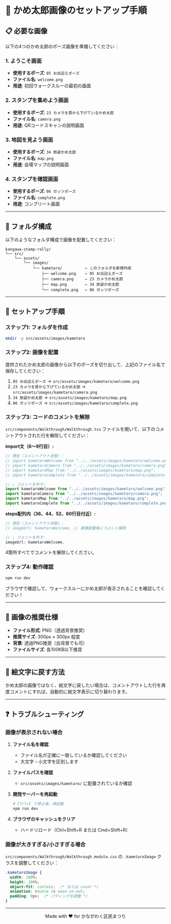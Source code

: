# 🐢 かめ太郎画像のセットアップ手順

## 📋 必要な画像

以下の4つのかめ太郎のポーズ画像を準備してください：

### 1. ようこそ画面
- **使用するポーズ**: `05 お出迎えポーズ`
- **ファイル名**: `welcome.png`
- **用途**: 初回ウォークスルーの最初の画面

### 2. スタンプを集めよう画面
- **使用するポーズ**: `23 カメラを首から下げているかめ太郎`
- **ファイル名**: `camera.png`
- **用途**: QRコードスキャンの説明画面

### 3. 地図を見よう画面
- **使用するポーズ**: `34 旅姿かめ太郎`
- **ファイル名**: `map.png`
- **用途**: 会場マップの説明画面

### 4. スタンプを確認画面
- **使用するポーズ**: `06 ガッツポーズ`
- **ファイル名**: `complete.png`
- **用途**: コンプリート画面

---

## 📁 フォルダ構成

以下のようなフォルダ構成で画像を配置してください：

```
kangawa-stamp-rally/
└── src/
    └── assets/
        └── images/
            └── kametaro/          ← このフォルダを新規作成
                ├── welcome.png    ← 05 お出迎えポーズ
                ├── camera.png     ← 23 カメラかめ太郎
                ├── map.png        ← 34 旅姿かめ太郎
                └── complete.png   ← 06 ガッツポーズ
```

---

## 🚀 セットアップ手順

### ステップ1: フォルダを作成

```bash
mkdir -p src/assets/images/kametaro
```

### ステップ2: 画像を配置

提供されたかめ太郎の画像から以下のポーズを切り出して、上記のファイル名で保存してください：

1. `05 お出迎えポーズ` → `src/assets/images/kametaro/welcome.png`
2. `23 カメラを首から下げているかめ太郎` → `src/assets/images/kametaro/camera.png`
3. `34 旅姿かめ太郎` → `src/assets/images/kametaro/map.png`
4. `06 ガッツポーズ` → `src/assets/images/kametaro/complete.png`

### ステップ3: コードのコメントを解除

`src/components/Walkthrough/Walkthrough.tsx` ファイルを開いて、以下のコメントアウトされた行を解除してください：

**import文（6〜9行目）:**
```typescript
// 現在（コメントアウト状態）:
// import kametaroWelcome from "../../assets/images/kametaro/welcome.png";
// import kametaroCamera from "../../assets/images/kametaro/camera.png";
// import kametaroMap from "../../assets/images/kametaro/map.png";
// import kametaroComplete from "../../assets/images/kametaro/complete.png";

// ↓ コメントを外す:
import kametaroWelcome from "../../assets/images/kametaro/welcome.png";
import kametaroCamera from "../../assets/images/kametaro/camera.png";
import kametaroMap from "../../assets/images/kametaro/map.png";
import kametaroComplete from "../../assets/images/kametaro/complete.png";
```

**steps配列内（36、44、52、60行目付近）:**
```typescript
// 現在（コメントアウト状態）:
// imageUrl: kametaroWelcome, // 画像配置後にコメント解除

// ↓ コメントを外す:
imageUrl: kametaroWelcome,
```

4箇所すべてでコメントを解除してください。

### ステップ4: 動作確認

```bash
npm run dev
```

ブラウザで確認して、ウォークスルーにかめ太郎が表示されることを確認してください！

---

## 🎨 画像の推奨仕様

- **ファイル形式**: PNG（透過背景推奨）
- **推奨サイズ**: 300px × 300px 程度
- **背景**: 透過PNG推奨（白背景でも可）
- **ファイルサイズ**: 各100KB以下推奨

---

## 🔄 絵文字に戻す方法

かめ太郎の画像ではなく、絵文字に戻したい場合は、コメントアウトした行を再度コメントにすれば、自動的に絵文字表示に切り替わります。

---

## ❓ トラブルシューティング

### 画像が表示されない場合

1. **ファイル名を確認**
   - ファイル名が正確に一致しているか確認してください
   - 大文字・小文字を区別します

2. **ファイルパスを確認**
   - `src/assets/images/kametaro/` に配置されているか確認

3. **開発サーバーを再起動**
   ```bash
   # Ctrl+C で停止後、再起動
   npm run dev
   ```

4. **ブラウザのキャッシュをクリア**
   - ハードリロード（Ctrl+Shift+R または Cmd+Shift+R）

### 画像が大きすぎる/小さすぎる場合

`src/components/Walkthrough/Walkthrough.module.css` の `.kametaroImage` クラスを調整してください：

```css
.kametaroImage {
  width: 100%;
  height: 100%;
  object-fit: contain;  /* または cover */
  animation: bounce 1s ease-in-out;
  padding: 8px;  /* パディングを調整 */
}
```

---

<div align="center">
Made with ❤️ for かながわく区民まつり
</div>

